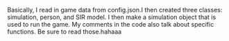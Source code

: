 Basically, I read in game data from config.json.I then created three classes: simulation, person, and SIR model.
 I then make a simulation object that is used to run the game. 
My comments in the code also talk about specific functions. Be sure to read those.hahaaa
